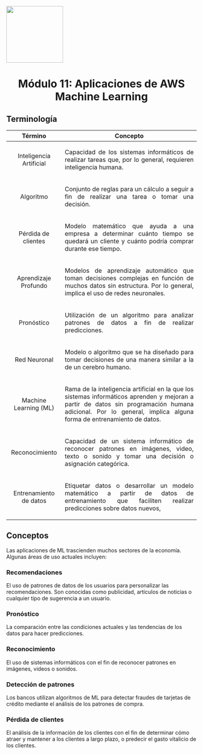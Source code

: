 <p align="left">
  <img src="https://semanadelcannabis.cayetano.edu.pe/assets/img/logo-upch.png" width="150">
  <h1 align="center">Módulo 11: Aplicaciones de AWS Machine Learning</h1>
</p>

## Terminología

| Término  | Concepto  |
| :------------: | :------------: |
| Inteligencia Artificial  | <p align="justify">Capacidad de los sistemas informáticos de realizar tareas que, por lo general, requieren inteligencia humana.</p>  |
| Algoritmo  |  <p align="justify">Conjunto de reglas para un cálculo a seguir a fin de realizar una tarea o tomar una decisión.</p> |
| Pérdida de clientes  | <p align="justify">Modelo matemático que ayuda a una empresa a determinar cuánto tiempo se quedará un cliente y cuánto podría comprar durante ese tiempo.</p>  |
| Aprendizaje Profundo  | <p align="justify">Modelos de aprendizaje automático que toman decisiones complejas en función de muchos datos sin estructura. Por lo general, implica el uso de redes neuronales.</p>  |
| Pronóstico  | <p align="justify">Utilización de un algoritmo para analizar patrones de datos a fin de realizar predicciones.</p>  |
| Red Neuronal  | <p align="justify">Modelo o algoritmo que se ha diseñado para tomar decisiones de una manera similar a la de un cerebro humano.</p>  |
| Machine Learning (ML)  | <p align="justify">Rama de la inteligencia artificial en la que los sistemas informáticos aprenden y mejoran a partir de datos sin programación humana adicional. Por lo general, implica alguna forma de entrenamiento de datos.</p>  |
| Reconocimiento  | <p align="justify">Capacidad de un sistema informático de reconocer patrones en imágenes, video, texto o sonido y tomar una decisión o asignación categórica.</p>  |
| Entrenamiento de datos  | <p align="justify">Etiquetar datos o desarrollar un modelo matemático a partir de datos de entrenamiento que faciliten realizar predicciones sobre datos nuevos,</p>  |

## Conceptos
Las aplicaciones de ML trascienden muchos sectores de la economía. Algunas áreas de uso actuales incluyen:

### Recomendaciones
El uso de patrones de datos de los usuarios para personalizar las recomendaciones. Son conocidas como publicidad, artículos de noticias o cualquier tipo de sugerencia a un usuario.

### Pronóstico
La comparación entre las condiciones actuales y las tendencias de los datos para hacer predicciones.

### Reconocimiento
El uso de sistemas informáticos con el fin de reconocer patrones en imágenes, videos o sonidos.

### Detección de patrones
Los bancos utilizan algoritmos de ML para detectar fraudes de tarjetas de crédito mediante el análisis de los patrones de compra.

### Pérdida de clientes
El análisis de la información de los clientes con el fin de determinar cómo atraer y mantener a los clientes a largo plazo, o predecir el gasto vitalicio de los clientes.
